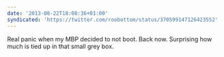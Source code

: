```yaml
---
date: '2013-08-22T18:08:36+01:00'
syndicated: 'https://twitter.com/roobottom/status/370599147126423552'
---
```

Real panic when my MBP decided to not boot. Back now. Surprising how much is tied up in that small grey box.
